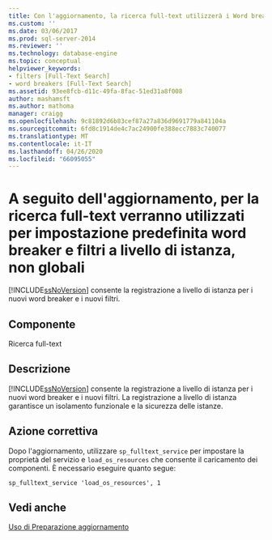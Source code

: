 ```yaml
---
title: Con l'aggiornamento, la ricerca full-text utilizzerà i Word breaker e i filtri a livello di istanza, non globali, per impostazione predefinita | Microsoft Docs
ms.custom: ''
ms.date: 03/06/2017
ms.prod: sql-server-2014
ms.reviewer: ''
ms.technology: database-engine
ms.topic: conceptual
helpviewer_keywords:
- filters [Full-Text Search]
- word breakers [Full-Text Search]
ms.assetid: 93ee8fcb-d11c-49fa-8fac-51ed31a8f008
author: mashamsft
ms.author: mathoma
manager: craigg
ms.openlocfilehash: 9c81892d6b83cef87a27a836d9691779a841104a
ms.sourcegitcommit: 6fd8c1914de4c7ac24900fe388ecc7883c740077
ms.translationtype: MT
ms.contentlocale: it-IT
ms.lasthandoff: 04/26/2020
ms.locfileid: "66095055"
---
```

# <a name="upgrading-will-cause-full-text-search-to-use-instance-level-not-global-word-breakers-and-filters-by-default"></a>A seguito dell'aggiornamento, per la ricerca full-text verranno utilizzati per impostazione predefinita word breaker e filtri a livello di istanza, non globali
  [!INCLUDE[ssNoVersion](../../includes/ssnoversion-md.md)] consente la registrazione a livello di istanza per i nuovi word breaker e i nuovi filtri.  
  
## <a name="component"></a>Componente  
 Ricerca full-text  
  
## <a name="description"></a>Descrizione  
 [!INCLUDE[ssNoVersion](../../includes/ssnoversion-md.md)] consente la registrazione a livello di istanza per i nuovi word breaker e i nuovi filtri. La registrazione a livello di istanza garantisce un isolamento funzionale e la sicurezza delle istanze.  
  
## <a name="corrective-action"></a>Azione correttiva  
 Dopo l'aggiornamento, utilizzare `sp_fulltext_service` per impostare la proprietà del servizio e `load_os_resources` che consente il caricamento dei componenti. È necessario eseguire quanto segue:  
  
 `sp_fulltext_service 'load_os_resources', 1`  
  
## <a name="see-also"></a>Vedi anche  
 [Uso di Preparazione aggiornamento](../../../2014/sql-server/install/working-with-upgrade-advisor.md)  
  
  
